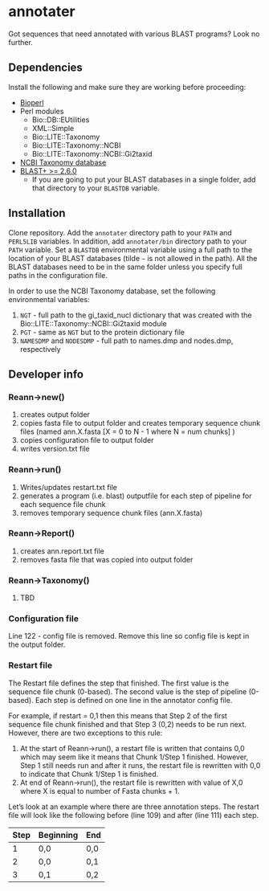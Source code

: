 # annotater

Got sequences that need annotated with various BLAST programs? Look no further.

## Dependencies

Install the following and make sure they are working before proceeding:

+ [Bioperl](http://bioperl.org/)
+ Perl modules
    + Bio::DB::EUtilities
    + XML::Simple
    + Bio::LITE::Taxonomy
    + Bio::LITE::Taxonomy::NCBI
    + Bio::LITE::Taxonomy::NCBI::Gi2taxid
+ [NCBI Taxonomy database](https://ftp.ncbi.nih.gov/pub/taxonomy)
+ [BLAST+ >= 2.6.0](https://ftp.ncbi.nlm.nih.gov/blast/executables/blast+/LATEST/)
    + If you are going to put your BLAST databases in a single folder, add that directory to your `BLASTDB` variable.

## Installation

Clone repository. Add the `annotater` directory path to your `PATH` and `PERL5LIB` variables. In addition, add `annotater/bin` directory path to your `PATH` variable. Set a `BLASTDB` environmental variable using a full path to the location of your BLAST databases (tilde `~` is not allowed in the path). All the BLAST databases need to be in the same folder unless you specify full paths in the configuration file.

In order to use the NCBI Taxonomy database, set the following environmental variables:
1. `NGT` - full path to the gi_taxid_nucl dictionary that was created with the Bio::LITE::Taxonomy::NCBI::Gi2taxid module
2. `PGT` - same as `NGT` but to the protein dictionary file
3. `NAMESDMP` and `NODESDMP` - full path to names.dmp and nodes.dmp, respectively

## Developer info

### Reann->new()
1. creates output folder
2. copies fasta file to output folder and creates temporary sequence chunk files (named ann.X.fasta [X = 0 to N - 1 where N = num chunks] )
3. copies configuration file to output folder
4. writes version.txt file

### Reann->run()
1. Writes/updates restart.txt file
2. generates a program (i.e. blast) outputfile for each step of pipeline for each sequence file chunk
3. removes temporary sequence chunk files (ann.X.fasta)

### Reann->Report()
1. creates ann.report.txt file
2. removes fasta file that was copied into output folder

### Reann->Taxonomy()
1. TBD

### Configuration file

Line 122 - config file is removed. Remove this line so config file is kept in the output folder.

### Restart file

The Restart file defines the step that finished. The first value is the sequence file chunk (0-based). The second value is the step of pipeline (0-based). Each step is defined on one line in the annotator config file.

For example, if restart = 0,1 then this means that Step 2 of the first sequence file chunk finished and that Step 3 (0,2) needs to be run next. However, there are two exceptions to this rule:

1. At the start of Reann->run(), a restart file is written that contains 0,0 which may seem like it means that Chunk 1/Step 1 finished. However, Step 1 still needs run and after it runs, the restart file is rewritten with 0,0 to indicate that Chunk 1/Step 1 is finished.
2. At end of Reann->run(), the restart file is rewritten with value of X,0 where X is equal to number of Fasta chunks + 1.

Let’s look at an example where there are three annotation steps. The restart file will look like the following before (line 109) and after (line 111) each step.

| Step | Beginning | End  |
| ---- | --------- | ---- |
| 1  | 0,0 | 0,0 |
| 2  | 0,0 | 0,1 |
| 3  | 0,1 | 0,2 |
